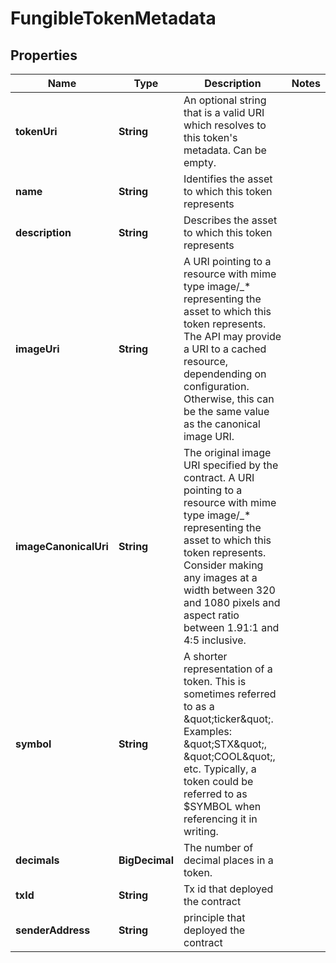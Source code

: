 

# FungibleTokenMetadata


## Properties

Name | Type | Description | Notes
------------ | ------------- | ------------- | -------------
**tokenUri** | **String** | An optional string that is a valid URI which resolves to this token&#39;s metadata. Can be empty. | 
**name** | **String** | Identifies the asset to which this token represents | 
**description** | **String** | Describes the asset to which this token represents | 
**imageUri** | **String** | A URI pointing to a resource with mime type image/_* representing the asset to which this token represents. The API may provide a URI to a cached resource, dependending on configuration. Otherwise, this can be the same value as the canonical image URI. | 
**imageCanonicalUri** | **String** | The original image URI specified by the contract. A URI pointing to a resource with mime type image/_* representing the asset to which this token represents. Consider making any images at a width between 320 and 1080 pixels and aspect ratio between 1.91:1 and 4:5 inclusive. | 
**symbol** | **String** | A shorter representation of a token. This is sometimes referred to as a \&quot;ticker\&quot;. Examples: \&quot;STX\&quot;, \&quot;COOL\&quot;, etc. Typically, a token could be referred to as $SYMBOL when referencing it in writing. | 
**decimals** | **BigDecimal** | The number of decimal places in a token. | 
**txId** | **String** | Tx id that deployed the contract | 
**senderAddress** | **String** | principle that deployed the contract | 



